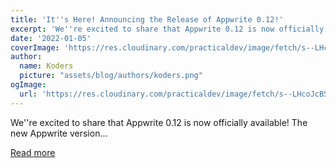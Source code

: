 ```yaml
---
title: 'It''s Here! Announcing the Release of Appwrite 0.12!'
excerpt: 'We''re excited to share that Appwrite 0.12 is now officially available! The new Appwrite version...'
date: '2022-01-05'
coverImage: 'https://res.cloudinary.com/practicaldev/image/fetch/s--LHcoJcBS--/c_imagga_scale,f_auto,fl_progressive,h_420,q_auto,w_1000/https://dev-to-uploads.s3.amazonaws.com/uploads/articles/h4fawixpuz9r7lofb281.jpg'
author:
  name: Koders
  picture: "assets/blog/authors/koders.png"
ogImage:
  url: 'https://res.cloudinary.com/practicaldev/image/fetch/s--LHcoJcBS--/c_imagga_scale,f_auto,fl_progressive,h_420,q_auto,w_1000/https://dev-to-uploads.s3.amazonaws.com/uploads/articles/h4fawixpuz9r7lofb281.jpg'
---
```


We''re excited to share that Appwrite 0.12 is now officially available! The new Appwrite version...

[Read more](https://dev.to/appwrite/its-here-announcing-the-release-of-appwrite-012-5c8b)

